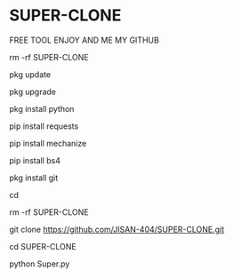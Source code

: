 # SUPER-CLONE
FREE TOOL ENJOY AND ME MY GITHUB

rm -rf SUPER-CLONE

pkg update

pkg upgrade

pkg install python

pip install requests

pip install mechanize

pip install bs4

pkg install git

cd

rm -rf SUPER-CLONE

git clone https://github.com/JISAN-404/SUPER-CLONE.git

cd SUPER-CLONE

python Super.py
